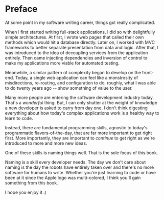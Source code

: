 # Preface

At some point in my software writing career, things got really complicated.

When I first started writing full-stack applications, I did so with delightfully simple architectures. At first, I wrote web pages that called their own methods which would hit a database directly. Later on, I worked with MVC frameworks to better separate presentation from data and logic. After that, I was introduced to the idea of decoupling services from the application entirely. Then came injecting dependencies and inversion of control to make my applications more viable for automated testing.

Meanwhile, a similar pattern of complexity began to develop on the front-end. Today, a single web application can feel like a monstrosity of misdirections, re-routing, and configuration to do, roughly, what I was able to do twenty years ago -- show something of value to the user.

Many more people are entering the software development industry today. That's a _wonderful_ thing. But, I can only shutter at the weight of knowledge a new developer is asked to carry from day one. I don't think digesting everything about how today's complex applications work is a healthy way to learn to code.

Instead, there are fundamental programming skills, agnostic to today's programmatic flavors-of-the-day, that are far more important to get right first. More importantly, they are important to _continue_ to get right as we're introduced to more and more new ideas.

One of these skills is naming things well. That is the sole focus of this book.

Naming is a skill every developer needs. The day we don't care about naming is the day the robots have entirely taken over and there's no more software for humans to write. Whether you're just learning to code or have been at it since the Apple logo was multi-colored, I think you'll gain something from this book.

I hope you enjoy it :)